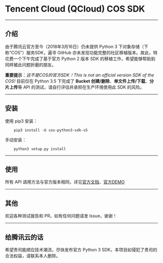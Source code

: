 # Tencent Cloud (QCloud) COS SDK
--------
## 介绍

由于腾讯云官方至今（2018年3月16日）仍未提供 Python 3 下对象存储（下称“COS”）服务SDK，遍寻 GitHub 亦未发现功能完整的社区移植版本。故此，特花费一个下午完成了基于官方 Python 2 版本 SDK 的移植工作，希望能够帮助到同样被此问题折磨的朋友。

**重要提示**：*这不是COS的官方SDK！This is not an official version SDK of the COS!* 目前仅在 Python 3.5 下完成了 **Bucket 创建/删除**、**单文件上传/下载**、**分片上传**等 API 的测试，请自行评估并承担在生产环境使用此 SDK 的风险。

--------
## 安装
使用 pip3 安装：
```shell
    pip3 install -U cos-python3-sdk-v5
```

手动安装：
```shell
    python3 setup.py install
```

--------
## 使用
所有 API 调用方法与官方版本相同，详见[官方文档](https://cloud.tencent.com/document/product/436/12269)、[官方DEMO](https://github.com/tencentyun/cos-python-sdk-v5/blob/master/qcloud_cos/demo.py)

--------
## 其他
欢迎各种测试报告和 PR，如有任何问题请发 Issue，谢谢！

--------
## 给腾讯云的话
希望贵司能顺应技术潮流，尽快发布官方 Python 3 SDK，本项目如侵犯了贵司的合法权益，请联系本人删除。
